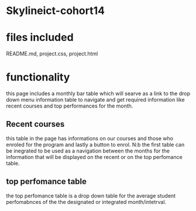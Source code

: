 # Skylineict-cohort14

# files included 

README.md, project.css, project.html

# functionality
this page includes a monthly bar table which will searve as a link to the drop down menu information table to navigate and get required information like recent courses and top performances for the month. 

## Recent courses 
this table in the page has informations on our courses and those who enroled for the program and lastly a button to enrol. 
N:b the first table can be inegrated to be used as a navigation between the months for the information that will be displayed on the recent or on the top perfomance table.

## top perfomance table
the top perfomance table is a drop down table for the average student perfomabnces of the the designated or integrated month/intetrval.
